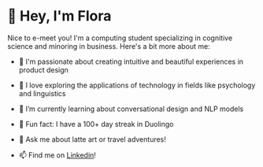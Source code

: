 # 🌻 Hey, I'm Flora

<!--
**hfloralin/hfloralin** is a ✨ _special_ ✨ repository because its `README.md` (this file) appears on your GitHub profile.
-->

Nice to e-meet you! I'm a computing student specializing in cognitive science and minoring in business. Here's a bit more about me: 

- 🎨 I'm passionate about creating intuitive and beautiful experiences in product design
- 🔭 I love exploring the applications of technology in fields like psychology and linguistics
- 🌱 I’m currently learning about conversational design and NLP models
- 🦉 Fun fact: I have a 100+ day streak in Duolingo

- 💬 Ask me about latte art or travel adventures!
- 📫 Find me on [Linkedin](https://www.linkedin.com/in/~flora/)!
